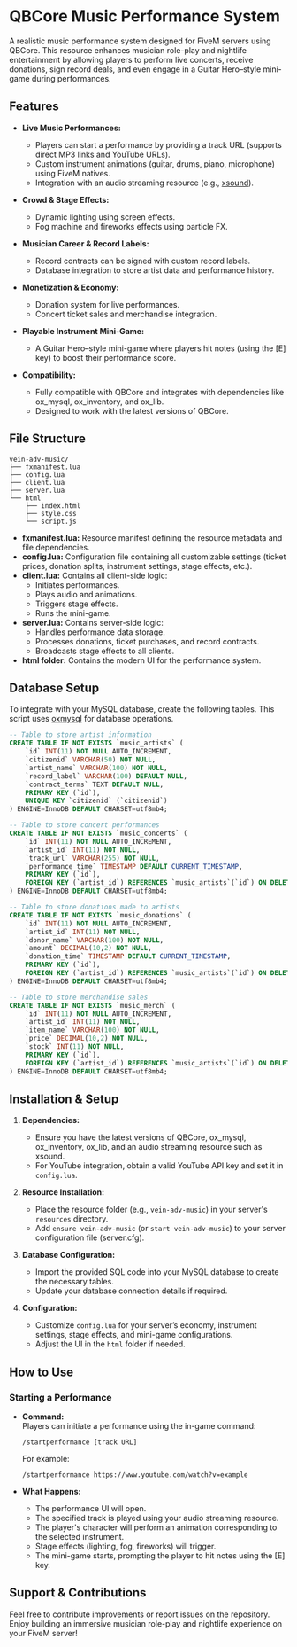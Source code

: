 # QBCore Music Performance System

A realistic music performance system designed for FiveM servers using QBCore. This resource enhances musician role-play and nightlife entertainment by allowing players to perform live concerts, receive donations, sign record deals, and even engage in a Guitar Hero–style mini-game during performances.

## Features

- **Live Music Performances:**  
  - Players can start a performance by providing a track URL (supports direct MP3 links and YouTube URLs).
  - Custom instrument animations (guitar, drums, piano, microphone) using FiveM natives.
  - Integration with an audio streaming resource (e.g., [xsound](https://forum.cfx.re/t/release-xsound-a-streaming-sound-system-for-fivem/)).

- **Crowd & Stage Effects:**  
  - Dynamic lighting using screen effects.
  - Fog machine and fireworks effects using particle FX.
  
- **Musician Career & Record Labels:**  
  - Record contracts can be signed with custom record labels.
  - Database integration to store artist data and performance history.
  
- **Monetization & Economy:**  
  - Donation system for live performances.
  - Concert ticket sales and merchandise integration.
  
- **Playable Instrument Mini-Game:**  
  - A Guitar Hero–style mini-game where players hit notes (using the [E] key) to boost their performance score.

- **Compatibility:**  
  - Fully compatible with QBCore and integrates with dependencies like ox_mysql, ox_inventory, and ox_lib.
  - Designed to work with the latest versions of QBCore.

## File Structure

```
vein-adv-music/
├── fxmanifest.lua
├── config.lua
├── client.lua
├── server.lua
└── html
    ├── index.html
    ├── style.css
    └── script.js
```

- **fxmanifest.lua:** Resource manifest defining the resource metadata and file dependencies.
- **config.lua:** Configuration file containing all customizable settings (ticket prices, donation splits, instrument settings, stage effects, etc.).
- **client.lua:** Contains all client-side logic:
  - Initiates performances.
  - Plays audio and animations.
  - Triggers stage effects.
  - Runs the mini-game.
- **server.lua:** Contains server-side logic:
  - Handles performance data storage.
  - Processes donations, ticket purchases, and record contracts.
  - Broadcasts stage effects to all clients.
- **html folder:** Contains the modern UI for the performance system.

## Database Setup

To integrate with your MySQL database, create the following tables. This script uses [oxmysql](https://github.com/overextended/oxmysql) for database operations.

```sql
-- Table to store artist information
CREATE TABLE IF NOT EXISTS `music_artists` (
    `id` INT(11) NOT NULL AUTO_INCREMENT,
    `citizenid` VARCHAR(50) NOT NULL,
    `artist_name` VARCHAR(100) NOT NULL,
    `record_label` VARCHAR(100) DEFAULT NULL,
    `contract_terms` TEXT DEFAULT NULL,
    PRIMARY KEY (`id`),
    UNIQUE KEY `citizenid` (`citizenid`)
) ENGINE=InnoDB DEFAULT CHARSET=utf8mb4;

-- Table to store concert performances
CREATE TABLE IF NOT EXISTS `music_concerts` (
    `id` INT(11) NOT NULL AUTO_INCREMENT,
    `artist_id` INT(11) NOT NULL,
    `track_url` VARCHAR(255) NOT NULL,
    `performance_time` TIMESTAMP DEFAULT CURRENT_TIMESTAMP,
    PRIMARY KEY (`id`),
    FOREIGN KEY (`artist_id`) REFERENCES `music_artists`(`id`) ON DELETE CASCADE
) ENGINE=InnoDB DEFAULT CHARSET=utf8mb4;

-- Table to store donations made to artists
CREATE TABLE IF NOT EXISTS `music_donations` (
    `id` INT(11) NOT NULL AUTO_INCREMENT,
    `artist_id` INT(11) NOT NULL,
    `donor_name` VARCHAR(100) NOT NULL,
    `amount` DECIMAL(10,2) NOT NULL,
    `donation_time` TIMESTAMP DEFAULT CURRENT_TIMESTAMP,
    PRIMARY KEY (`id`),
    FOREIGN KEY (`artist_id`) REFERENCES `music_artists`(`id`) ON DELETE CASCADE
) ENGINE=InnoDB DEFAULT CHARSET=utf8mb4;

-- Table to store merchandise sales
CREATE TABLE IF NOT EXISTS `music_merch` (
    `id` INT(11) NOT NULL AUTO_INCREMENT,
    `artist_id` INT(11) NOT NULL,
    `item_name` VARCHAR(100) NOT NULL,
    `price` DECIMAL(10,2) NOT NULL,
    `stock` INT(11) NOT NULL,
    PRIMARY KEY (`id`),
    FOREIGN KEY (`artist_id`) REFERENCES `music_artists`(`id`) ON DELETE CASCADE
) ENGINE=InnoDB DEFAULT CHARSET=utf8mb4;
```

## Installation & Setup

1. **Dependencies:**
   - Ensure you have the latest versions of QBCore, ox_mysql, ox_inventory, ox_lib, and an audio streaming resource such as xsound.
   - For YouTube integration, obtain a valid YouTube API key and set it in `config.lua`.

2. **Resource Installation:**
   - Place the resource folder (e.g., `vein-adv-music`) in your server's `resources` directory.
   - Add `ensure vein-adv-music` (or `start vein-adv-music`) to your server configuration file (server.cfg).

3. **Database Configuration:**
   - Import the provided SQL code into your MySQL database to create the necessary tables.
   - Update your database connection details if required.

4. **Configuration:**
   - Customize `config.lua` for your server’s economy, instrument settings, stage effects, and mini-game configurations.
   - Adjust the UI in the `html` folder if needed.

## How to Use

### Starting a Performance

- **Command:**  
  Players can initiate a performance using the in-game command:  
  ```
  /startperformance [track URL]
  ```
  For example:
  ```
  /startperformance https://www.youtube.com/watch?v=example
  ```

- **What Happens:**
  - The performance UI will open.
  - The specified track is played using your audio streaming resource.
  - The player's character will perform an animation corresponding to the selected instrument.
  - Stage effects (lighting, fog, fireworks) will trigger.
  - The mini-game starts, prompting the player to hit notes using the [E] key.

## Support & Contributions

Feel free to contribute improvements or report issues on the repository. Enjoy building an immersive musician role-play and nightlife experience on your FiveM server!
